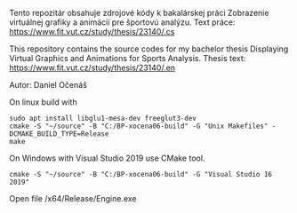 Tento repozitár obsahuje zdrojové kódy k bakalárskej práci Zobrazenie virtuálnej grafiky a animácií pre športovú analýzu. Text práce: https://www.fit.vut.cz/study/thesis/23140/.cs

This repository contains the source codes for my bachelor thesis Displaying Virtual Graphics and Animations for Sports Analysis. Thesis text:
https://www.fit.vut.cz/study/thesis/23140/.en

Autor: Daniel Očenáš

On linux build with
```console
sudo apt install libglu1-mesa-dev freeglut3-dev
cmake -S "~/source" -B "C:/BP-xocena06-build" -G "Unix Makefiles" -DCMAKE_BUILD_TYPE=Release
make
```

On Windows with Visual Studio 2019 use CMake tool.
```console
cmake -S "~/source" -B "C:/BP-xocena06-build" -G "Visual Studio 16 2019"
```
Open file /x64/Release/Engine.exe
